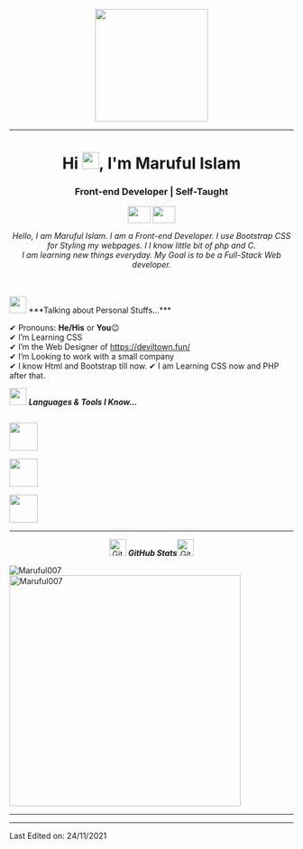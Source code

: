 <p align="center">
  <img src="https://raw.githubusercontent.com/Maruful007/Profile/master/thompson.png" height="200"/>
</p>
<hr>
<h1 align="center">Hi <img src="https://raw.githubusercontent.com/Maruful007/Profile/master/hi.gif" width="30px">, I'm 
Maruful Islam</h1>
<h3 align="center">Front-end Developer | Self-Taught</h3>
<p align="center">
  <a href = "mailto: marufulislamsami2007@gmail.com"><img align="center" src="https://simpleicons.org/icons/gmail.svg" height="30" width="40"></a>
  <a href = "https://discord.gg/ynVRM5yaGc"><img align="center" src="https://simpleicons.org/icons/discord.svg" height="30" width="40"></a>   
</p>
</p>

<p align="center">
  <em>
    Hello, I am Maruful Islam. I am a Front-end Developer. I use Bootstrap CSS for Styling my webpages. I I know little bit of php and C.<br>
    I am learning new things everyday. My Goal is to be a Full-Stack Web developer.
  </em> 
  <br>
</p>
<br>
<br>
<img src="https://media.giphy.com/media/ObNTw8Uzwy6KQ/giphy.gif" width="30px">&nbsp;***Talking about Personal Stuffs...***

✔ Pronouns: **He/His** or **You**😉 <br>
✔ I’m Learning CSS<br>
✔ I’m the Web Designer of https://deviltown.fun/<br>
✔ I’m Looking to work with a small company<br>
✔ I know Html and Bootstrap till now.
✔ I am Learning CSS now and PHP after that.
 

<img src="https://media.giphy.com/media/ObNTw8Uzwy6KQ/giphy.gif" width="30px">&nbsp;***Languages & Tools I Know...***
<p align="left">
  
  <code> <img height="50" src="https://github.com/Maruful007/Profile/blob/main/html.svg"> </code>
  <code> <img height="50" src="https://github.com/Maruful007/Profile/blob/main/bootstrap.svg"> </code>
  <code> <img height="50" src="https://github.com/Maruful007/Profile/blob/main/php.svg"> </code>
  <hr>
  <p align="center">
 <img src="https://media.giphy.com/media/8UHRm5oY4k4FDxq5QG/giphy.gif" width="30px" alt="GitHub-Status"/>&nbsp;<i><b>GitHub Stats</b></i><img src="https://media.giphy.com/media/8UHRm5oY4k4FDxq5QG/giphy.gif" width="30px" alt="GitHub-Status"/></p>
<p><img align="left" src="https://github-readme-stats.vercel.app/api/top-langs?username=Maruful007&show_icons=true&locale=en&layout=compact" alt="Maruful007" /></p>

<p>&nbsp;<img align="center" src="https://github-readme-stats.vercel.app/api?username=Maruful007&show_icons=true&locale=en" alt="Maruful007" width="410" /></p>

<hr>

-----

Last Edited on: 24/11/2021
